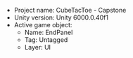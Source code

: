 <!-- UNITY CODE ASSIST INSTRUCTIONS START -->
- Project name: CubeTacToe - Capstone
- Unity version: Unity 6000.0.40f1
- Active game object:
  - Name: EndPanel
  - Tag: Untagged
  - Layer: UI
<!-- UNITY CODE ASSIST INSTRUCTIONS END -->